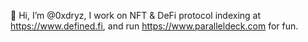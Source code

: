 👋 Hi, I’m @0xdryz, I work on NFT & DeFi protocol indexing at https://www.defined.fi, and run https://www.paralleldeck.com for fun.

